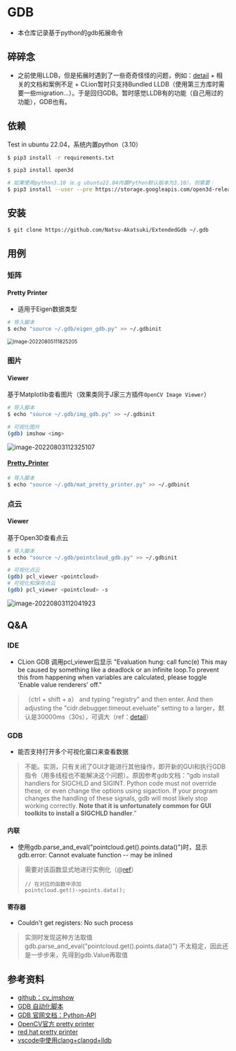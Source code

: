 # GDB

- 本仓库记录基于python的gdb拓展命令

## 碎碎念

- 之前使用LLDB，但是拓展时遇到了一些奇奇怪怪的问题，例如：[detail](https://discourse.llvm.org/t/fail-to-use-pdb-module-to-debug-lldb-python-command-module/63984) + 相关的文档和案例不足 + CLion暂时只支持Bundled LLDB（使用第三方库时需要一些migration...）。于是回归GDB。暂时感觉LLDB有的功能（自己用过的功能），GDB也有。

## 依赖

Test in ubuntu 22.04，系统内置python（3.10）

```bash
$ pip3 install -r requirements.txt

$ pip3 install open3d

# 如果使用python3.10（e.g ubuntu22.04内置Python默认版本为3.10），则需要：
$ pip3 install --user --pre https://storage.googleapis.com/open3d-releases-master/python-wheels/open3d-0.15.2+a1f65dc-cp310-cp310-manylinux_2_27_x86_64.whl
```

## 安装

```bash
$ git clone https://github.com/Natsu-Akatsuki/ExtendedGdb ~/.gdb
```

## 用例

### 矩阵

#### Pretty Printer

- 适用于Eigen数据类型

```bash
# 导入脚本
$ echo "source ~/.gdb/eigen_gdb.py" >> ~/.gdbinit
```



<img src="https://natsu-akatsuki.oss-cn-guangzhou.aliyuncs.com/img/image-20220805111825205.png" alt="image-20220805111825205" style="zoom: 80%;" />

### 图片

#### Viewer

基于Matplotlib查看图片（效果类同于J家三方插件`OpenCV Image Viewer`）

```bash
# 导入脚本
$ echo "source ~/.gdb/img_gdb.py" >> ~/.gdbinit

# 可视化图片
(gdb) imshow <img>
```

![image-20220803112325107](https://natsu-akatsuki.oss-cn-guangzhou.aliyuncs.com/img/image-20220803112325107.png)

#### [Pretty_Printer](https://docs.opencv.org/4.x/d6/d25/tutorial_linux_gdb_pretty_printer.html#tutorial_linux_gdb_pretty_printer_installation)

```bash
# 导入脚本
$ echo "source ~/.gdb/mat_pretty_printer.py" >> ~/.gdbinit
```

### 点云

#### Viewer

基于Open3D查看点云

```bash
# 导入脚本
$ echo "source ~/.gdb/pointcloud_gdb.py" >> ~/.gdbinit

# 可视化点云
(gdb) pcl_viewer <pointcloud>
# 可视化和保存点云
(gdb) pcl_viewer <pointcloud> -s
```

![image-20220803112041923](https://natsu-akatsuki.oss-cn-guangzhou.aliyuncs.com/img/image-20220803112041923.png)

## Q&A

### IDE

- CLion GDB 调用pcl_viewer后显示 "Evaluation hung: call func(e) This may be caused by something like a deadlock or an infinite loop.To prevent this from happening when variables are calculated, please toggle 'Enable value renderers' off."

> （ctrl + shift + a） and typing "registry" and then enter. And then adjusting the "cidr.debugger.timeout.eveluate" setting to a larger，默认是30000ms（30s），可调大（ref：[detail](https://intellij-support.jetbrains.com/hc/en-us/community/posts/360001100139-Gdb-Debugging-Issue)）

### GDB

- 能否支持打开多个可视化窗口来查看数据

> 不能。实测，只有关闭了GUI才能进行其他操作，即开新的GUI和执行GDB指令（用多线程也不能解决这个问题）。原因参考gdb文档：“gdb install handlers for SIGCHLD and SIGINT. Python code must not override these, or even change the options using sigaction. If your program changes the handling of these signals, gdb will most likely stop working correctly. **Note that it is unfortunately common for GUI toolkits to install a SIGCHLD handler**.”

#### 内联

- 使用gdb.parse_and_eval("pointcloud.get().points.data()")时，显示 gdb.error: Cannot evaluate function -- may be inlined

> 需要对该函数显式地进行实例化（@[ref](https://stackoverflow.com/a/22163969/19371684)）
>
> ```
> // 在对应的函数中添加
> pointcloud.get()->points.data();
> ```

#### 寄存器

- Couldn't get registers: No such process

> 实测时发现这种方法取值 gdb.parse_and_eval("pointcloud.get().points.data()") 不太稳定，因此还是一步步来，先得到gdb.Value再取值

## 参考资料

- [github：cv_imshow](https://github.com/cuekoo/GDB-ImageWatch)
- [GDB 自动化脚本](https://blog.csdn.net/nirendao/article/details/105942335)
- [GDB 官网文档：Python-API](https://sourceware.org/gdb/onlinedocs/gdb/Python-API.html)
- [OpenCV官方 pretty printer](https://github.com/opencv/opencv/tree/4.x/samples/gdb)
- [red hat pretty printer](https://access.redhat.com/documentation/en-us/red_hat_enterprise_linux/6/html/developer_guide/debuggingprettyprinters)
- [vscode中使用clang+clangd+lldb](https://blog.mchook.cn/2021/08/17/vscode%E4%B8%AD%E4%BD%BF%E7%94%A8clang+clangd+lldb/)